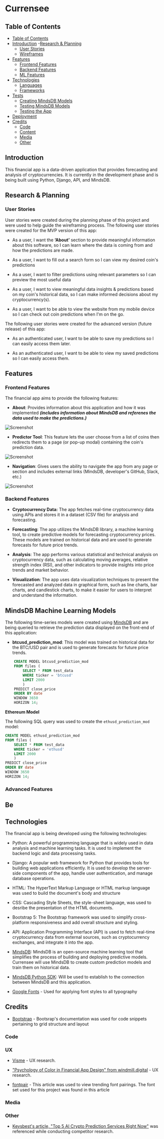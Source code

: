 # Currensee

## Table of Contents
- [Table of Contents](#table-of-contents)
- [Introduction](#introduction)
-[Research & Planning](#research-&-planning)
   - [User Stories](#user-stories)
   - [Wireframes](#wireframes)
- [Features](#features)
   - [Frontend Features](#frontend-features)
   - [Backend Features](#backend-features)
   - [ML Features](#ml-features)
- [Technologies](#technologies)
    - [Languages](#languages)
    - [Frameworks](#frameworks)
- [Tests](docs/tests/TESTS.md)
    - [Creating MindsDB Models](docs/tests/tests.md#creating-mindsdb-models)
    - [Testing MindsDB Models](docs/tests/tests.md#testing-mindsdb-models)
    - [Testing the App](docs/tests/tests.md#testing-the-app)
- [Deployment](#deployment)
- [Credits](#credits)
    - [Code](#code)
    - [Content](#content)
    - [Media](#media)
    - [Other](#other)

## Introduction

This financial app is a data-driven application that provides forecasting and analysis of cryptocurrencies. It is currently in the development phase and is being built using Python, Django, API, and MindsDB.

## Research & Planning
### User Stories

User stories were created during the planning phase of this project and were used to help guide the wireframing process. The following user stories were created for the MVP version of this app:

- As a user, I want the **‘About’** section to provide meaningful information about this software, so I can learn where the data is coming from and how the predictions are made. 

- As a user, I want to fill out a search form so I can view my desired coin's predictions

- As a user, I want to filter predictions using relevant parameters so I can preview the most useful data

- As a user, I want to view meaningful data insights & predictions based on my coin's historical data, so I can make informed decisions about my cryptocurrency(s).

- As a user, I want to be able to view the website from my mobile device so I can check out coin predictions when I'm on the go.

The following user stories were created for the advanced version (future release) of this app:

- As an authenticated user, I want to be able to save my predictions so I can easily access them later.

- As an authenticated user, I want to be able to view my saved predictions so I can easily access them. 

## Features
### Frontend Features

The financial app aims to provide the following features:

- **About**: Provides information about this application and how it was implemented ***(includes information about MindsDB and referenes the data used to make the predictions.)***

![Screenshot]()

- **Predictor Tool**: This feature lets the user choose from a list of coins then redirects them to a page (or pop-up modal) containing the coin's prediction data.

![Screenshot]()

- **Navigation**: Gives users the ability to navigate the app from any page or section and includes external links (MindsDB, developer's GitHub, Slack, etc.)

![Screenshot]()

### Backend Features

- **Cryptocurrency Data:** The app fetches real-time cryptocurrency data using APIs and stores it in a dataset (CSV file) for analysis and forecasting.

- **Forecasting**: The app utilizes the MindsDB library, a machine learning tool, to create predictive models for forecasting cryptocurrency prices. These models are trained on historical data and are used to generate forecasts for future price trends.

- **Analysis**: The app performs various statistical and technical analysis on cryptocurrency data, such as calculating moving averages, relative strength index (RSI), and other indicators to provide insights into price trends and market behavior.

- **Visualization**: The app uses data visualization techniques to present the forecasted and analyzed data in graphical form, such as line charts, bar charts, and candlestick charts, to make it easier for users to interpret and understand the information.


## MindsDB Machine Learning Models

The following time-series models were created using [MindsDB](https://cloud.mindsdb.com/) and are being queried to retrieve the prediction data displayed on the front-end of this application:

- **btcusd_prediction_mod**: This model was trained on historical data for the BTC/USD pair and is used to generate forecasts for future price trends.

```sql
    CREATE MODEL btcusd_prediction_mod
    FROM files (
        SELECT * FROM test_data
        WHERE ticker = 'btcusd'
        LIMIT 2000
        )
    PREDICT close_price
    ORDER BY date
    WINDOW 3650
    HORIZON 14;
```

**Ethereum Model**

The following SQL query was used to create the `ethusd_prediction_mod` model:

```sql
CREATE MODEL ethusd_prediction_mod
FROM files (
    SELECT * FROM test_data
    WHERE ticker = 'ethusd'
    LIMIT 2000
    )
PREDICT close_price
ORDER BY date
WINDOW 3650
HORIZON 14;
```


### Advanced Features

Be
-
## Technologies
The financial app is being developed using the following technologies:

- Python: A powerful programming language that is widely used in data analysis and machine learning tasks. It is used to implement the backend logic and data processing tasks.

- Django: A popular web framework for Python that provides tools for building web applications efficiently. It is used to develop the server-side components of the app, handle user authentication, and manage database operations.

- HTML: The HyperText Markup Language or HTML markup language was used to build the document's body and structure

- CSS: Cascading Style Sheets, the style-sheet language, was used to desribe the presentation of the HTML documents.

- Bootstrap 5: The Bootstrap framework was used to simplify cross-platform responsiveness and add overall structure and styling.

- API: Application Programming Interface (API) is used to fetch real-time cryptocurrency data from external sources, such as cryptocurrency exchanges, and integrate it into the app.

- [MindsDB](https://mindsdb.com/): MindsDB is an open-source machine learning tool that simplifies the process of building and deploying predictive models. Currensee will use MindsDB to create custom prediction models and train them on historical data.

- [MindsDB Python SDK](): Will be used to establish to the connection between MindsDB and this application.

- [Google Fonts](https://fonts.google.com/specimen/Inter?query=inter) - Used for applying font styles to all typography
## Credits
- [Bootstrap](https://getbootstrap.com/docs/5.3/examples/) - Bootsrap's documentation was used for code snippets pertaining to grid structure and layout

### Code

### UX

- [Visme](https://visme.co/blog/website-color-schemes/) - UX research.

- ["Psychology of Color in Financial App Design" from windmill.digital](https://www.windmill.digital/psychology-of-color-in-financial-app-design/) - UX research.

- [fontpair](https://www.fontpair.co/all) - This article was used to view trending font pairings. The font set used for this project was found in this article

### Media
### Other
- [Kevsbest's article, "Top 5 AI Crypto Prediction Services Right Now"](https://kevsbest.com/ai-crypto-prediction-services-right-now/) was referenced while conducting competitor research.
